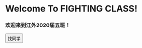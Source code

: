 <h1>Welcome To FIGHTING CLASS!</h1>
<h3>欢迎来到江外2020届五班！</h3>
<button onclick="a()" style="height:30">找同学</button>
<script>
function a(){
  q=prompt("请输入同学的姓名或者学号:")
  alert(json[q])
}
const var json={
  "叶明航":"01"{
    "性别":"男"}
}
</script>
